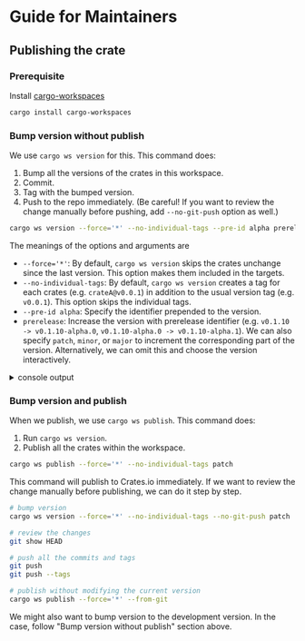 # Guide for Maintainers

## Publishing the crate

### Prerequisite

Install [cargo-workspaces](https://github.com/pksunkara/cargo-workspaces)

``` sh
cargo install cargo-workspaces
```

### Bump version without publish

We use `cargo ws version` for this. This command does:

1. Bump all the versions of the crates in this workspace.
2. Commit.
3. Tag with the bumped version.
4. Push to the repo immediately. (Be careful! If you want to review the change manually before pushing, add `--no-git-push` option as well.)

``` sh
cargo ws version --force='*' --no-individual-tags --pre-id alpha prerelease
```

The meanings of the options and arguments are

* `--force='*'`: By default, `cargo ws version` skips the crates unchange since the last version. This option makes them included in the targets. 
* `--no-individual-tags`: By default, `cargo ws version` creates a tag for each crates (e.g. `crateA@v0.0.1`) in addition to the usual version tag (e.g. `v0.0.1`). This option skips the individual tags.
* `--pre-id alpha`: Specify the identifier prepended to the version.
* `prerelease`: Increase the version with prerelease identifier (e.g. `v0.1.10 -> v0.1.10-alpha.0`, `v0.1.10-alpha.0 -> v0.1.10-alpha.1`). We can also specify `patch`, `minor`, or `major` to increment the corresponding part of the version. Alternatively, we can omit this and choose the version interactively.

<details>

<summary>console output</summary>

If you are asked to select a new version interactively, move the cursor with <kbd>↑</kbd><kbd>↓</kbd>, and press <kbd>Enter</kbd> to choose.

``` console
info looking for changes since v0.1.10
info current common version 0.1.11
? Select a new version (currently 0.1.11) ›
❯ Patch (0.1.12)
  Minor (0.2.0)
  Major (1.0.0)
  Prepatch (0.1.12-alpha.0)
  Preminor (0.2.0-alpha.0)
  Premajor (1.0.0-alpha.0)
  Custom Prerelease
  Custom Version
```

Then, you will be asked to confirm the change. Press `y` to proceed.

``` console
Changes:
 - extendr-api: 0.1.12-alpha.0 => 0.1.12-alpha.1
 - extendr-engine: 0.1.12-alpha.0 => 0.1.12-alpha.1
 - extendr-macros: 0.1.12-alpha.0 => 0.1.12-alpha.1

? Are you sure you want to create these versions? (y/N) › no
```

</details>

### Bump version and publish

When we publish, we use `cargo ws publish`. This command does:

1. Run `cargo ws version`.
2. Publish all the crates within the workspace.

``` sh
cargo ws publish --force='*' --no-individual-tags patch
```

This command will publish to Crates.io immediately.
If we want to review the change manually before publishing, we can do it step by step.

``` sh
# bump version
cargo ws version --force='*' --no-individual-tags --no-git-push patch

# review the changes
git show HEAD

# push all the commits and tags
git push
git push --tags

# publish without modifying the current version
cargo ws publish --force='*' --from-git
```

We might also want to bump version to the development version. In the case, follow "Bump version without publish" section above.